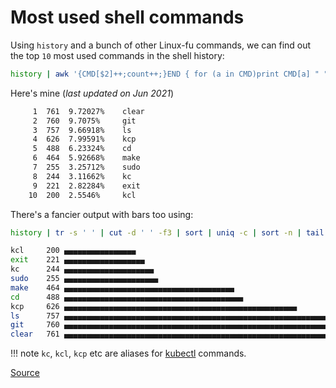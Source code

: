 # Most used shell commands

Using `history` and a bunch of other Linux-fu commands, we can find out the top `10` most used commands in the shell history: 

```sh
history | awk '{CMD[$2]++;count++;}END { for (a in CMD)print CMD[a] " " CMD[a]/count*100 "% " a;}' | grep -v "./" | column -c3 -s " " -t | sort -nr | nl |  head -n10
```

Here's mine (_last updated on Jun 2021_)

```sh
     1  761  9.72027%    clear
     2  760  9.7075%     git
     3  757  9.66918%    ls
     4  626  7.99591%    kcp
     5  488  6.23324%    cd
     6  464  5.92668%    make
     7  255  3.25712%    sudo
     8  244  3.11662%    kc
     9  221  2.82284%    exit
    10  200  2.5546%     kcl
```

There's a fancier output with bars too using:

```sh
history | tr -s ' ' | cut -d ' ' -f3 | sort | uniq -c | sort -n | tail | perl -lane 'print $F[1], "\t", $F[0], " ", "▄" x ($F[0] / 12)'
```

```sh
kcl     200 ▄▄▄▄▄▄▄▄▄▄▄▄▄▄▄▄
exit    221 ▄▄▄▄▄▄▄▄▄▄▄▄▄▄▄▄▄▄
kc      244 ▄▄▄▄▄▄▄▄▄▄▄▄▄▄▄▄▄▄▄▄
sudo    255 ▄▄▄▄▄▄▄▄▄▄▄▄▄▄▄▄▄▄▄▄▄
make    464 ▄▄▄▄▄▄▄▄▄▄▄▄▄▄▄▄▄▄▄▄▄▄▄▄▄▄▄▄▄▄▄▄▄▄▄▄▄▄
cd      488 ▄▄▄▄▄▄▄▄▄▄▄▄▄▄▄▄▄▄▄▄▄▄▄▄▄▄▄▄▄▄▄▄▄▄▄▄▄▄▄▄
kcp     626 ▄▄▄▄▄▄▄▄▄▄▄▄▄▄▄▄▄▄▄▄▄▄▄▄▄▄▄▄▄▄▄▄▄▄▄▄▄▄▄▄▄▄▄▄▄▄▄▄▄▄▄▄
ls      757 ▄▄▄▄▄▄▄▄▄▄▄▄▄▄▄▄▄▄▄▄▄▄▄▄▄▄▄▄▄▄▄▄▄▄▄▄▄▄▄▄▄▄▄▄▄▄▄▄▄▄▄▄▄▄▄▄▄▄▄▄▄▄▄
git     760 ▄▄▄▄▄▄▄▄▄▄▄▄▄▄▄▄▄▄▄▄▄▄▄▄▄▄▄▄▄▄▄▄▄▄▄▄▄▄▄▄▄▄▄▄▄▄▄▄▄▄▄▄▄▄▄▄▄▄▄▄▄▄▄
clear   761 ▄▄▄▄▄▄▄▄▄▄▄▄▄▄▄▄▄▄▄▄▄▄▄▄▄▄▄▄▄▄▄▄▄▄▄▄▄▄▄▄▄▄▄▄▄▄▄▄▄▄▄▄▄▄▄▄▄▄▄▄▄▄▄
```

!!! note
    `kc`, `kcl`, `kcp` etc are aliases for [kubectl](./../k8s/kubectl-cheatsheet.md) commands.

[Source](https://www.reddit.com/r/linux/comments/8vzr3y/whats_the_most_frequent_terminal_command_you_use/)
